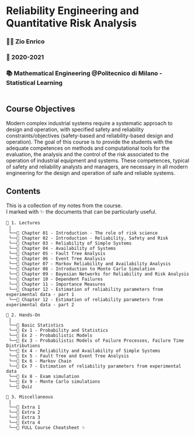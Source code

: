 # **Reliability Engineering and Quantitative Risk Analysis**
### 👨‍🏫  Zio Enrico<br>
### 📅  2020-2021<br>
### 📚  Mathematical Engineering @Politecnico di Milano - Statistical Learning<br><br>

## **Course Objectives**
Modern complex industrial systems require a systematic approach to design and operation, with specified safety and reliability constraints/objectives (safety-based and reliability-based design and operation). The goal of this course is to provide the students with the adequate competences on methods and computational tools for the evaluation, the analysis and the control of the risk associated to the operation of industrial equipment and systems. These competences, typical of safety and reliability analysts and managers, are necessary in all modern engineering for the design and operation of safe and reliable systems.

## **Contents**
This is a collection of my notes from the course. <br>
I marked with ✨ the documents that can be particularly useful.

```
📂 1. Lectures
 |
 └──📜 Chapter 01 - Introduction - The role of risk science
 └──📜 Chapter 02 - Introduction - Reliability, Safety and Risk
 └──📜 Chapter 03 - Reliability of Simple Systems
 └──📜 Chapter 04 - Availability of Systems
 └──📜 Chapter 05 - Fault Tree Analysis
 └──📜 Chapter 06 - Event Tree Analysis
 └──📜 Chapter 07 - Markov Reliability and Availability Analysis
 └──📜 Chapter 08 - Introduction to Monte Carlo Simulation
 └──📜 Chapter 09 - Bayesian Networks for Reliability and Risk Analysis
 └──📜 Chapter 10 - Dependent Failures
 └──📜 Chapter 11 - Importance Measures
 └──📜 Chapter 12 - Estimation of reliability parameters from experimental data - part 1
 └──📜 Chapter 12 - Estimation of reliability parameters from experimental data - part 2

📂 2. Hands-On
 |
 └──📜 Basic Statistics
 └──📜 Ex 1 - Probability and Statistics
 └──📜 Ex 2 - Probabilistic Models
 └──📜 Ex 3 - Probabilistic Models of Failure Processes, Failure Time Distributions
 └──📜 Ex 4 - Reliability and Availability of Simple Systems
 └──📜 Ex 5 - Fault Tree and Event Tree Analysis
 └──📜 Ex 6 - Markov Chain
 └──📜 Ex 7 - Estimation of reliability parameters from experimental data
 └──📜 Ex 8 - Exam simulation
 └──📜 Ex 9 - Monte Carlo simulations
 └──📜 Quiz

📂 3. Miscellaneous
 |
 └──📜 Extra 1
 └──📜 Extra 2
 └──📜 Extra 3 
 └──📜 Extra 4 
 └──📜 FULL Course Cheatsheet ✨
```
